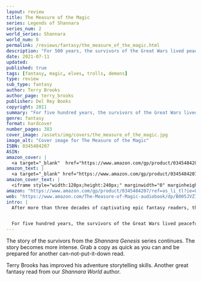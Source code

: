 ```yaml
---
layout: review
title: The Measure of the Magic
series: Legends of Shannara
series_num: 2
world_series: Shannara
world_num: 8
permalink: /reviews/fantasy/the_measure_of_the_magic.html
description: "For 500 years, the survivors of the Great Wars lived peacefully in a valley sanctuary shielded by powerful magic from the blighted and dangerous outside world. But the enchanted barriers have crumbled, the borders have been breached by predators, and the threat of annihilation looms large once more."
date: 2021-07-11
updated: 
published: true
tags: [fantasy, magic, elves, trolls, demons]
type: review
sub_type: fantasy
author: Terry Brooks
author_page: terry_brooks
publisher: Del Rey Books
copyright: 2011
summary: "For five hundred years, the survivors of the Great Wars lived peacefully in a valley sanctuary shielded by powerful magic from the dangerous outside world. But the enchanted barriers have crumbled, and the threat of annihilation looms large once more. As he lay dying, Sider Ament, bearer of the last black staff and protector of the valley, gave stewardship of the powerful talisman to the young Tracker Panterra Qu. Now the newly anointed Knight of the Word must take up the battle against evil wherever it threatens: from without, where an army of bloodthirsty Trolls is massing for invasion; and from within, where the Elf king of Arborlon has been murdered, his daughter stands accused, and a heinous conspiracy is poised to subjugate the kingdom. But even these affairs will pale beside the most harrowing menace Panterra is destined to confront—a nameless, merciless agent of darkness on a relentless mission: to claim the last black staff . . . and the life of whoever wields it."
genre: fantasy
format: hardcover
number_pages: 383
cover_image: /assets/img/covers/the_measure_of_the_magic.jpg
image_alt: "Cover image for The Measure of the Magic"
ISBN: 0345484207
ASIN: 
amazon_cover: |
  <a target="_blank"  href="https://www.amazon.com/gp/product/0345484207/ref=as_li_tl?ie=UTF8&camp=1789&creative=9325&creativeASIN=0345484207&linkCode=as2&tag=floridan21-20&linkId=68b18f94d1bd6557da43fb875160712a"><img border="0" src="//ws-na.amazon-adsystem.com/widgets/q?_encoding=UTF8&MarketPlace=US&ASIN=0345484207&ServiceVersion=20070822&ID=AsinImage&WS=1&Format=_SL250_&tag=floridan21-20" ></a>
amazon_text: |
  <a target="_blank" href="https://www.amazon.com/gp/product/0345484207/ref=as_li_tl?ie=UTF8&camp=1789&creative=9325&creativeASIN=0345484207&linkCode=as2&tag=floridan21-20&linkId=392559e61f743082eaa552b831f92b31">The Measure of the Magic: Legends of Shannara (Pre-Shannara: Legends of Shannara)</a>
amazon_cover_text: |
  <iframe style="width:120px;height:240px;" marginwidth="0" marginheight="0" scrolling="no" frameborder="0" src="//ws-na.amazon-adsystem.com/widgets/q?ServiceVersion=20070822&OneJS=1&Operation=GetAdHtml&MarketPlace=US&source=ac&ref=tf_til&ad_type=product_link&tracking_id=floridan21-20&marketplace=amazon&amp;region=US&placement=0345484207&asins=0345484207&linkId=2fade43728adb9cf3be361ed60dc3f0c&show_border=false&link_opens_in_new_window=false&price_color=333333&title_color=0066c0&bg_color=ffffff"></iframe>
amazon: "https://www.amazon.com/gp/product/0345484207/ref=as_li_tl?ie=UTF8&tag=floridan21-20&camp=1789&creative=9325&linkCode=as2&creativeASIN=0345484207&linkId=72a04b4105e393974facdf0cec5398b7"
web: "https://www.amazon.com/The-Measure-of-Magic-audiobook/dp/B005JVZ1EK/ref=tmm_aud_swatch_0"
intro: |
  After more than three decades of captivating epic fantasy readers, the storytelling magic of New York Times bestselling author Terry Brooks’s Shannara saga continues to enthrall. Now the fascinating chronicle of Shannara’s prehistory reaches a thrilling new peak in the sequel to Bearers of the Black Staff.


  For five hundred years, the survivors of the Great Wars lived peacefully in a valley sanctuary shielded by powerful magic from the blighted and dangerous outside world. But the enchanted barriers have crumbled, the borders have been breached by predators, and the threat of annihilation looms large once more. Sider Ament, bearer of the last black staff and its profound power, devoted his life to protecting the valley and its inhabitants—and, in his final moments, gave stewardship of the black staff to the young tracker Panterra Qu. Now the newly anointed Knight of the Word must take up the battle against evil wherever it threatens: from without, where an army of bloodthirsty trolls is massing for invasion; and from within, where the Elf king of Arborlon has been murdered, his daughter, Princess Phryne Amarantyne, stands accused, and a heinous conspiracy is poised to subjugate the kingdom. But even these will pale beside the most harrowing menace Panterra is destined to confront—a nameless, merciless figure who wanders the devastated land on a relentless mission: to claim the last black staff . . . and the life of he who wields it.
---
```


The story of the survivors from the *Shannara Genesis* series continues. The story becomes more intense. Grab a copy as quick as you can and be prepared for another can-not-put-it-down read.

Terry Brooks has improved his adventure storytelling skills. Another great fantasy read from our *Shannara World* author.
